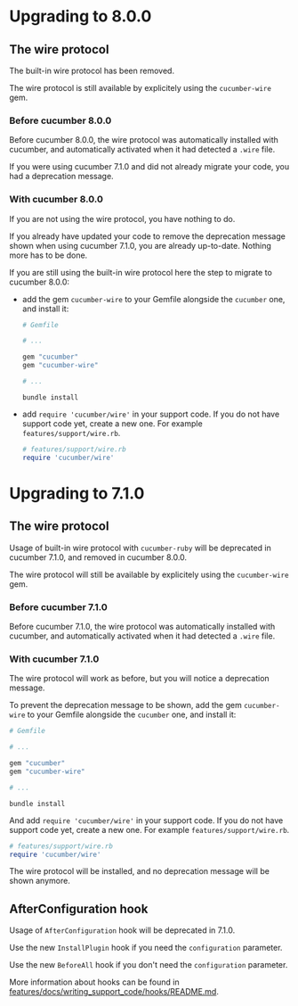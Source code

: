# Upgrading to 8.0.0

## The wire protocol

The built-in wire protocol has been removed.

The wire protocol is still available by explicitely using the `cucumber-wire` gem.

### Before cucumber 8.0.0

Before cucumber 8.0.0, the wire protocol was automatically installed with cucumber,
and automatically activated when it had detected a `.wire` file.

If you were using cucumber 7.1.0 and did not already migrate your code, you had a
deprecation message.

### With cucumber 8.0.0

If you are not using the wire protocol, you have nothing to do.

If you already have updated your code to remove the deprecation message shown when
using cucumber 7.1.0, you are already up-to-date. Nothing more has to be done.

If you are still using the built-in wire protocol here the step to migrate to cucumber 8.0.0:

- add the gem `cucumber-wire` to your Gemfile alongside the `cucumber` one, and install it:
  ```ruby
  # Gemfile

  # ...

  gem "cucumber"
  gem "cucumber-wire"

  # ...

  ```
  ```shell
  bundle install
  ```
- add `require 'cucumber/wire'` in your support code. If you do not have support
  code yet, create a new one. For example `features/support/wire.rb`.
  ```ruby
  # features/support/wire.rb
  require 'cucumber/wire'
  ```

# Upgrading to 7.1.0

## The wire protocol

Usage of built-in wire protocol with `cucumber-ruby` will be deprecated in cucumber
7.1.0, and removed in cucumber 8.0.0.

The wire protocol will still be available by explicitely using the `cucumber-wire`
gem.

### Before cucumber 7.1.0

Before cucumber 7.1.0, the wire protocol was automatically installed with cucumber,
and automatically activated when it had detected a `.wire` file.

### With cucumber 7.1.0

The wire protocol will work as before, but you will notice a deprecation message.

To prevent the deprecation message to be shown, add the gem `cucumber-wire` to your
Gemfile alongside the `cucumber` one, and install it:

```ruby
# Gemfile

# ...

gem "cucumber"
gem "cucumber-wire"

# ...

```
```shell
bundle install
```

And add `require 'cucumber/wire'` in your support code. If you do not have support
code yet, create a new one. For example `features/support/wire.rb`.

```ruby
# features/support/wire.rb
require 'cucumber/wire'
```

The wire protocol will be installed, and no deprecation message will be shown anymore.

## AfterConfiguration hook

Usage of `AfterConfiguration` hook will be deprecated in 7.1.0.

Use the new `InstallPlugin` hook if you need the `configuration` parameter.

Use the new `BeforeAll` hook if you don't need the `configuration` parameter.

More information about hooks can be found in [features/docs/writing_support_code/hooks/README.md](./features/docs/writing_support_code/hooks/README.md).
